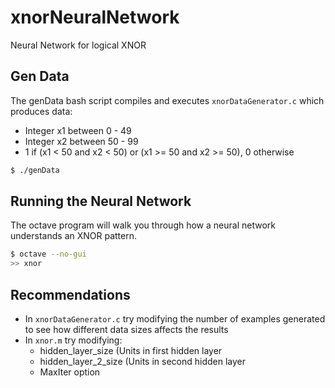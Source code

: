 # xnorNeuralNetwork
Neural Network for logical XNOR

## Gen Data
The genData bash script compiles and executes `xnorDataGenerator.c` which produces data:
- Integer x1 between 0 - 49
- Integer x2 between 50 - 99
- 1 if (x1 < 50 and x2 < 50) or (x1 >= 50 and x2 >= 50), 0 otherwise
```sh
$ ./genData
```

## Running the Neural Network
The octave program will walk you through how a neural network understands an XNOR pattern.
```sh
$ octave --no-gui
>> xnor
```
## Recommendations
- In `xnorDataGenerator.c` try modifying the number of examples generated to see how different data sizes affects the results
- In `xnor.m` try modifying:
	* hidden\_layer\_size (Units in first hidden layer
	* hidden\_layer\_2\_size (Units in second hidden layer
	* MaxIter option
